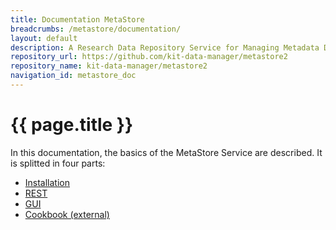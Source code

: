 ```yaml
---
title: Documentation MetaStore
breadcrumbs: /metastore/documentation/
layout: default
description: A Research Data Repository Service for Managing Metadata Documents based on JSON or XML.
repository_url: https://github.com/kit-data-manager/metastore2
repository_name: kit-data-manager/metastore2
navigation_id: metastore_doc
---
```


# {{ page.title }} 

In this documentation, the basics of the MetaStore Service are described. 
It is splitted in four parts:
- [Installation](installation/index.html)
- [REST](REST/index.html)
- [GUI](GUI/index.html)
- [Cookbook (external)](https://demo.scc.kit.edu/metastore/introductionCookbook.html)

